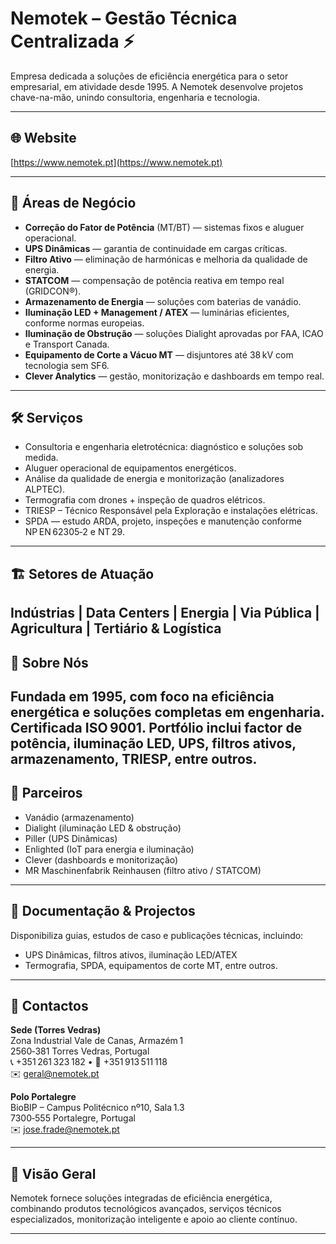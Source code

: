 # Nemotek – Gestão Técnica Centralizada ⚡

Empresa dedicada a soluções de eficiência energética para o setor empresarial, em atividade desde 1995. A Nemotek desenvolve projetos chave-na-mão, unindo consultoria, engenharia e tecnologia. 

---

## 🌐 Website
[https://www.nemotek.pt](https://www.nemotek.pt)

---

## 🔧 Áreas de Negócio
- **Correção do Fator de Potência** (MT/BT) — sistemas fixos e aluguer operacional. 
- **UPS Dinâmicas** — garantia de continuidade em cargas críticas. 
- **Filtro Ativo** — eliminação de harmónicas e melhoria da qualidade de energia.  
- **STATCOM** — compensação de potência reativa em tempo real (GRIDCON®). 
- **Armazenamento de Energia** — soluções com baterias de vanádio.  
- **Iluminação LED + Management / ATEX** — luminárias eficientes, conforme normas europeias. 
- **Iluminação de Obstrução** — soluções Dialight aprovadas por FAA, ICAO e Transport Canada. 
- **Equipamento de Corte a Vácuo MT** — disjuntores até 38 kV com tecnologia sem SF6. 
- **Clever Analytics** — gestão, monitorização e dashboards em tempo real. 

---

## 🛠️ Serviços
- Consultoria e engenharia eletrotécnica: diagnóstico e soluções sob medida. 
- Aluguer operacional de equipamentos energéticos. 
- Análise da qualidade de energia e monitorização (analizadores ALPTEC). 
- Termografia com drones + inspeção de quadros elétricos.
- TRIESP – Técnico Responsável pela Exploração e instalações elétricas. 
- SPDA — estudo ARDA, projeto, inspeções e manutenção conforme NP EN 62305‑2 e NT 29.

---

## 🏗️ Setores de Atuação
Indústrias | Data Centers | Energia | Via Pública | Agricultura | Tertiário & Logística 
---

## 🏢 Sobre Nós
Fundada em 1995, com foco na eficiência energética e soluções completas em engenharia. Certificada ISO 9001. Portfólio inclui factor de potência, iluminação LED, UPS, filtros ativos, armazenamento, TRIESP, entre outros. 
---

## 🤝 Parceiros
- Vanádio (armazenamento)  
- Dialight (iluminação LED & obstrução)  
- Piller (UPS Dinâmicas)  
- Enlighted (IoT para energia e iluminação)  
- Clever (dashboards e monitorização)  
- MR Maschinenfabrik Reinhausen (filtro ativo / STATCOM) 

---

## 📄 Documentação & Projectos
Disponibiliza guias, estudos de caso e publicações técnicas, incluindo:
- UPS Dinâmicas, filtros ativos, iluminação LED/ATEX  
- Termografia, SPDA, equipamentos de corte MT, entre outros. 

---

## 📍 Contactos

**Sede (Torres Vedras)**  
Zona Industrial Vale de Canas, Armazém 1  
2560‑381 Torres Vedras, Portugal  
📞 +351 261 323 182 • 📱 +351 913 511 118  
✉️ geral@nemotek.pt 

**Polo Portalegre**  
BioBIP – Campus Politécnico nº10, Sala 1.3  
7300‑555 Portalegre, Portugal  
✉️ jose.frade@nemotek.pt 

---

## 🧭 Visão Geral
Nemotek fornece soluções integradas de eficiência energética, combinando produtos tecnológicos avançados, serviços técnicos especializados, monitorização inteligente e apoio ao cliente contínuo.

---